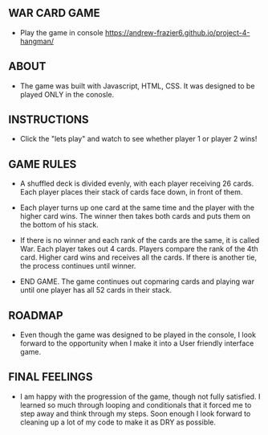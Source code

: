 ## WAR CARD GAME

- Play the game in console https://andrew-frazier6.github.io/project-4-hangman/

## ABOUT

- The game was built with Javascript, HTML, CSS. It was designed to be played ONLY in the conosle.

## INSTRUCTIONS

- Click the "lets play" and watch to see whether player 1 or player 2 wins!

## GAME RULES

- A shuffled deck is divided evenly, with each player receiving 26 cards. Each player places their stack of cards face down, in front of them.

- Each player turns up one card at the same time and the player with the higher card wins. The winner then takes both cards and puts them on the bottom of his stack.

- If there is no winner and each rank of the cards are the same, it is called War. Each player takes out 4 cards. Players compare the rank of the 4th card. Higher card wins and receives all the cards. If there is another tie, the process continues until winner.

- END GAME. The game continues out copmaring cards and playing war until one player has all 52 cards in their stack.

## ROADMAP

- Even though the game was designed to be played in the console, I look forward to the opportunity when I make it into a User friendly interface game.

## FINAL FEELINGS

- I am happy with the progression of the game, though not fully satisfied. I learned so much through looping and conditionals that it forced me to step away and think through my steps. Soon enough I look forward to cleaning up a lot of my code to make it as DRY as possible.
